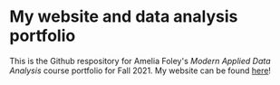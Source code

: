 # My website and data analysis portfolio

This is the Github respository for Amelia Foley's *Modern Applied Data Analysis* course portfolio for Fall 2021. My website can be found [here](https://ameliafoley.github.io/AMELIAFOLEY-MADA-portfolio/)! 